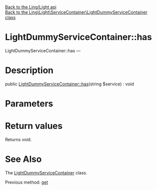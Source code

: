 [Back to the Ling/Light api](https://github.com/lingtalfi/Light/blob/master/doc/api/Ling/Light.md)<br>
[Back to the Ling\Light\ServiceContainer\LightDummyServiceContainer class](https://github.com/lingtalfi/Light/blob/master/doc/api/Ling/Light/ServiceContainer/LightDummyServiceContainer.md)


LightDummyServiceContainer::has
================



LightDummyServiceContainer::has — 




Description
================


public [LightDummyServiceContainer::has](https://github.com/lingtalfi/Light/blob/master/doc/api/Ling/Light/ServiceContainer/LightDummyServiceContainer/has.md)(string $service) : void









Parameters
================



Return values
================

Returns void.








See Also
================

The [LightDummyServiceContainer](https://github.com/lingtalfi/Light/blob/master/doc/api/Ling/Light/ServiceContainer/LightDummyServiceContainer.md) class.

Previous method: [get](https://github.com/lingtalfi/Light/blob/master/doc/api/Ling/Light/ServiceContainer/LightDummyServiceContainer/get.md)<br>

